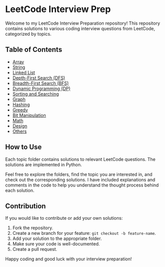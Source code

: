 # LeetCode Interview Prep

Welcome to my LeetCode Interview Preparation repository! This repository contains solutions to various coding interview questions from LeetCode, categorized by topics.

## Table of Contents

- [Array](./array)
- [String](./string)
- [Linked List](./linked-list)
- [Depth-First Search (DFS)](./dfs)
- [Breadth-First Search (BFS)](./bfs)
- [Dynamic Programming (DP)](./dynamic-programming)
- [Sorting and Searching](./sorting-searching)
- [Graph](./graph)
- [Hashing](./hashing)
- [Greedy](./greedy)
- [Bit Manipulation](./bit-manipulation)
- [Math](./math)
- [Design](./design)
- [Others](./others)

## How to Use

Each topic folder contains solutions to relevant LeetCode questions. The solutions are implemented in Python.

Feel free to explore the folders, find the topic you are interested in, and check out the corresponding solutions. I have included explanations and comments in the code to help you understand the thought process behind each solution.

## Contribution

If you would like to contribute or add your own solutions:

1. Fork the repository.
2. Create a new branch for your feature: `git checkout -b feature-name`.
3. Add your solution to the appropriate folder.
4. Make sure your code is well-documented.
5. Create a pull request.

Happy coding and good luck with your interview preparation!
